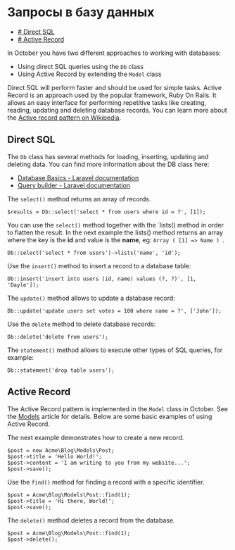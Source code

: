 # Запросы в базу данных

- [# Direct SQL](#direct-sql)
- [# Active Record](#active-record)


In October you have two different approaches to working with databases:

* Using direct SQL queries using the `Db` class
* Using Active Record by extending the `Model` class

Direct SQL will perform faster and should be used for simple tasks. Active Record is an approach used by the popular framework, Ruby On Rails. It allows an easy interface for performing repetitive tasks like creating, reading, updating and deleting database records. You can learn more about the [Active record pattern on Wikipedia](http://en.wikipedia.org/wiki/Active_record_pattern).

## <a name="direct-sql" class="anchor" href="#direct-sql"></a> Direct SQL

The `Db` class has several methods for loading, inserting, updating and deleting data. You can find more information about the DB class here:

* [Database Basics - Laravel documentation](http://laravel.com/docs/database)
* [Query builder - Laravel documentation](http://laravel.com/docs/queries)

The `select()` method returns an array of records.

    $results = Db::select('select * from users where id = ?', [1]);

You can use the `select()` method together with the `lists() method in order to flatten the result. In the next example the lists() method returns an array where the key is the **id** and value is the **name**, eg: ```Array ( [1] => Name ) ```.

    Db::select('select * from users')->lists('name', 'id');

Use the `insert()` method to insert a record to a database table:

    Db::insert('insert into users (id, name) values (?, ?)', [1, 'Dayle']);

The `update()` method allows to update a database record:

    Db::update('update users set votes = 100 where name = ?', ['John']);

Use the `delete` method to delete database records:

    Db::delete('delete from users');

The `statement()` method allows to execute other types of SQL queries, for example:

    Db::statement('drop table users');

## <a name="active-record" class="anchor" href="#active-record"></a> Active Record

The Active Record pattern is implemented in the `Model` class in October. See the [Models](model) article for details. Below are some basic examples of using Active Record.

The next example demonstrates how to create a new record.

    $post = new Acme\Blog\Models\Post;
    $post->title = 'Hello World!';
    $post->content = 'I am writing to you from my website...';
    $post->save();

Use the `find()` method for finding a record with a specific identifier.

    $post = Acme\Blog\Models\Post::find(1);
    $post->title = 'Hi there, World!';
    $post->save();

The `delete()` method deletes a record from the database.

    $post = Acme\Blog\Models\Post::find(1);
    $post->delete();
